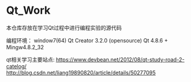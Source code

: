 # Qt_Work

本仓库存放在学习Qt过程中进行编程实验的源代码

编程环境：
 window7(64)
 Qt Creator 3.2.0 (opensource)
 Qt 4.8.6 + Mingw4.8.2_32

qt相关学习主要站点:
https://www.devbean.net/2012/08/qt-study-road-2-catelog/      
http://blog.csdn.net/liang19890820/article/details/50277095
